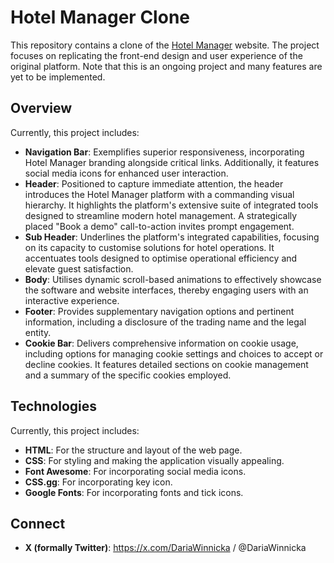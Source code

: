 # Hotel Manager Clone

This repository contains a clone of the [Hotel Manager](http://www.hotelmanager.co) website. The project focuses on replicating the front-end design and user experience of the original platform. Note that this is an ongoing project and many features are yet to be implemented.

## Overview

Currently, this project includes:

- **Navigation Bar**: Exemplifies superior responsiveness, incorporating Hotel Manager branding alongside critical links. Additionally, it features social media icons for enhanced user interaction.
- **Header**: Positioned to capture immediate attention, the header introduces the Hotel Manager platform with a commanding visual hierarchy. It highlights the platform's extensive suite of integrated tools designed to streamline modern hotel management. A strategically placed "Book a demo" call-to-action invites prompt engagement.
- **Sub Header**: Underlines the platform's integrated capabilities, focusing on its capacity to customise solutions for hotel operations. It accentuates tools designed to optimise operational efficiency and elevate guest satisfaction.
- **Body**: Utilises dynamic scroll-based animations to effectively showcase the software and website interfaces, thereby engaging users with an interactive experience.
- **Footer**: Provides supplementary navigation options and pertinent information, including a disclosure of the trading name and the legal entity.
- **Cookie Bar**: Delivers comprehensive information on cookie usage, including options for managing cookie settings and choices to accept or decline cookies. It features detailed sections on cookie management and a summary of the specific cookies employed.

## Technologies

Currently, this project includes:

- **HTML**: For the structure and layout of the web page.
- **CSS**: For styling and making the application visually appealing.
- **Font Awesome**: For incorporating social media icons.
- **CSS.gg**: For incorporating key icon.
- **Google Fonts**: For incorporating fonts and tick icons.

## Connect

- **X (formally Twitter)**: https://x.com/DariaWinnicka / @DariaWinnicka
